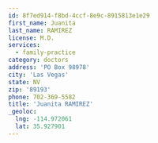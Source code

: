 ```yaml
---
id: 8f7ed914-f8bd-4ccf-8e9c-8915813e1e29
first_name: Juanita
last_name: RAMIREZ
license: M.D.
services:
  - family-practice
category: doctors
address: 'PO Box 98978'
city: 'Las Vegas'
state: NV
zip: '89193'
phone: 702-369-5582
title: 'Juanita RAMIREZ'
_geoloc:
  lng: -114.972061
  lat: 35.927901
---
```

